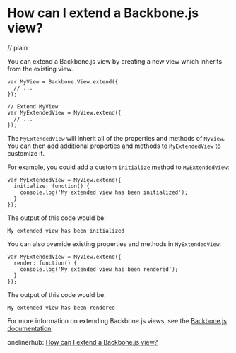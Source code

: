 # How can I extend a Backbone.js view?
// plain

You can extend a Backbone.js view by creating a new view which inherits from the existing view.

```
var MyView = Backbone.View.extend({
  // ...
});

// Extend MyView
var MyExtendedView = MyView.extend({
  // ...
});
```

The `MyExtendedView` will inherit all of the properties and methods of `MyView`. You can then add additional properties and methods to `MyExtendedView` to customize it.

For example, you could add a custom `initialize` method to `MyExtendedView`:

```
var MyExtendedView = MyView.extend({
  initialize: function() {
    console.log('My extended view has been initialized');
  }
});
```

The output of this code would be:

```
My extended view has been initialized
```

You can also override existing properties and methods in `MyExtendedView`:

```
var MyExtendedView = MyView.extend({
  render: function() {
    console.log('My extended view has been rendered');
  }
});
```

The output of this code would be:

```
My extended view has been rendered
```

For more information on extending Backbone.js views, see the [Backbone.js documentation](http://backbonejs.org/#View-extend).

onelinerhub: [How can I extend a Backbone.js view?](https://onelinerhub.com/backbone.js/how-can-i-extend-a-backbone-js-view)